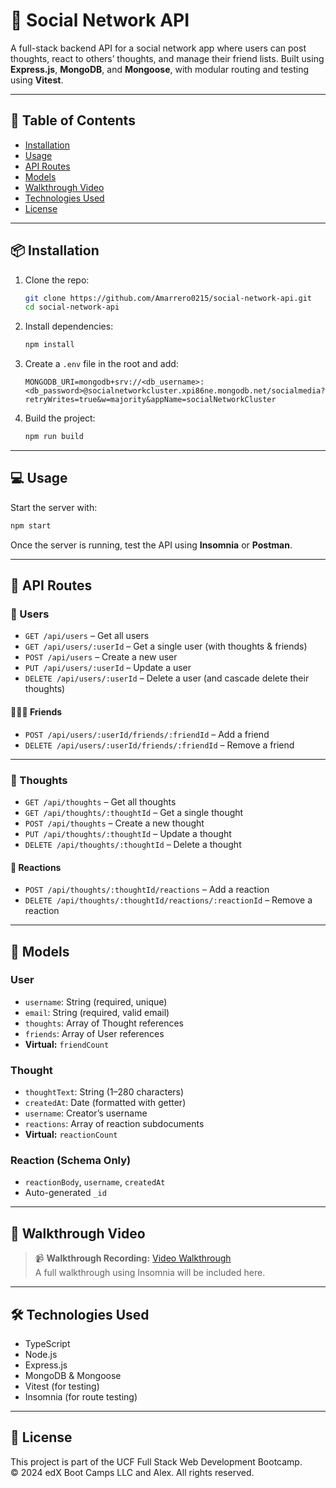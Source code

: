 # 📡 Social Network API

A full-stack backend API for a social network app where users can post thoughts, react to others’ thoughts, and manage their friend lists. Built using **Express.js**, **MongoDB**, and **Mongoose**, with modular routing and testing using **Vitest**.

---

## 🚀 Table of Contents

- [Installation](#installation)
- [Usage](#usage)
- [API Routes](#api-routes)
- [Models](#models)
- [Walkthrough Video](#walkthrough-video)
- [Technologies Used](#technologies-used)
- [License](#license)

---

## 📦 Installation

1. Clone the repo:
   ```bash
   git clone https://github.com/Amarrero0215/social-network-api.git
   cd social-network-api
   ```

2. Install dependencies:
   ```bash
   npm install
   ```

3. Create a `.env` file in the root and add:
   ```
   MONGODB_URI=mongodb+srv://<db_username>:<db_password>@socialnetworkcluster.xpi86ne.mongodb.net/socialmedia?retryWrites=true&w=majority&appName=socialNetworkCluster
   ```

4. Build the project:
   ```bash
   npm run build
   ```

---

## 💻 Usage

Start the server with:

```bash
npm start
```

Once the server is running, test the API using **Insomnia** or **Postman**.

---

## 📡 API Routes

### 🔹 Users
- `GET /api/users` – Get all users
- `GET /api/users/:userId` – Get a single user (with thoughts & friends)
- `POST /api/users` – Create a new user
- `PUT /api/users/:userId` – Update a user
- `DELETE /api/users/:userId` – Delete a user (and cascade delete their thoughts)

#### 🧑‍🤝‍🧑 Friends
- `POST /api/users/:userId/friends/:friendId` – Add a friend
- `DELETE /api/users/:userId/friends/:friendId` – Remove a friend

---

### 🔹 Thoughts
- `GET /api/thoughts` – Get all thoughts
- `GET /api/thoughts/:thoughtId` – Get a single thought
- `POST /api/thoughts` – Create a new thought
- `PUT /api/thoughts/:thoughtId` – Update a thought
- `DELETE /api/thoughts/:thoughtId` – Delete a thought

#### 💬 Reactions
- `POST /api/thoughts/:thoughtId/reactions` – Add a reaction
- `DELETE /api/thoughts/:thoughtId/reactions/:reactionId` – Remove a reaction

---

## 🧠 Models

### User
- `username`: String (required, unique)
- `email`: String (required, valid email)
- `thoughts`: Array of Thought references
- `friends`: Array of User references
- **Virtual:** `friendCount`

### Thought
- `thoughtText`: String (1–280 characters)
- `createdAt`: Date (formatted with getter)
- `username`: Creator’s username
- `reactions`: Array of reaction subdocuments
- **Virtual:** `reactionCount`

### Reaction (Schema Only)
- `reactionBody`, `username`, `createdAt`
- Auto-generated `_id`

---

## 🎥 Walkthrough Video

> 📹 **Walkthrough Recording:**
> [Video Walkthrough](./Assets/videos/Challenge17Video.mp4)  
> A full walkthrough using Insomnia will be included here.

---

## 🛠 Technologies Used

- TypeScript
- Node.js
- Express.js
- MongoDB & Mongoose
- Vitest (for testing)
- Insomnia (for route testing)

---

## 📜 License

This project is part of the UCF Full Stack Web Development Bootcamp.  
© 2024 edX Boot Camps LLC and Alex. All rights reserved.

